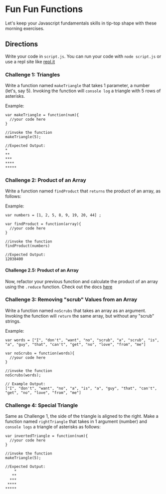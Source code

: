 # Fun Fun Functions

Let's keep your Javascript fundamentals skills in tip-top shape with these morning exercises.

## Directions

Write your code in `script.js`. You can run your code with `node script.js` or use a repl site like [repl.it](https://repl.it/)

### Challenge 1: Triangles

Write a function named `makeTriangle` that takes 1 parameter, a number (let's, say 5). Invoking the function will `console log` a triangle with 5 rows of asterisks.

Example:
```
var makeTriangle = function(num){
  //your code here
}

//invoke the function
makeTriangle(5);

//Expected Output:
*
**
***
****
*****
```

### Challenge 2: Product of an Array

Write a function named `findProduct` that `returns` the product of an array, as follows:

Example:
```
var numbers = [1, 2, 5, 8, 9, 19, 20, 44] ;

var findProduct = function(array){
  //your code here
}

//invoke the function
findProduct(numbers)

//Expected Output:
12038400
```

#### Challenge 2.5: Product of an Array

Now, refactor your previous function and calculate the product of an array using the `.reduce` function. Check out the docs [here](https://developer.mozilla.org/en-US/docs/Web/JavaScript/Reference/Global_Objects/Array/Reduce)

### Challenge 3: Removing "scrub" Values from an Array

Write a function named `noScrubs` that takes an array as an argument. Invoking the function will `return` the same array, but without any "scrub" strings.

Example:
```
var words = ["I", "don't", "want", "no", "scrub", "a", "scrub", "is", "a", "guy", "that", "can't", "get", "no", "love", "from", "me"]

var noScrubs = function(words){
  //your code here
}

//invoke the function
noScrubs(words);

// Example Output:
["I", "don't", "want", "no", "a", "is", "a", "guy", "that", "can't", "get", "no", "love", "from", "me"]
```

### Challenge 4: Special Triangle

Same as Challenge 1, the side of the triangle is aligned to the right. Make a function named `rightTriangle` that takes in 1 argument (number) and `console logs` a triangle of asterisks as follows:

```
var invertedTriangle = function(num){
  //your code here
}

//invoke the function
makeTriangle(5);

//Expected Output:
    *
   **
  ***
 ****
*****
```
